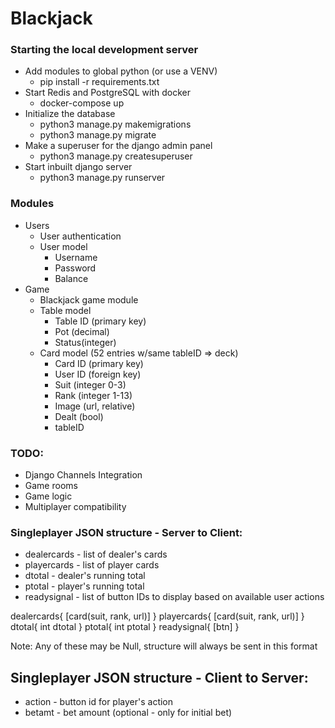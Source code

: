 # Blackjack

### Starting the local development server
- Add modules to global python (or use a VENV)
  - pip install -r requirements.txt
- Start Redis and PostgreSQL with docker
  - docker-compose up
- Initialize the database
  - python3 manage.py makemigrations
  - python3 manage.py migrate
- Make a superuser for the django admin panel
  - python3 manage.py createsuperuser
- Start inbuilt django server
  - python3 manage.py runserver

### Modules
- Users
  - User authentication
  - User model
    - Username
    - Password
    - Balance
- Game
  - Blackjack game module
  - Table model
    - Table ID (primary key)
    - Pot (decimal)
    - Status(integer)
  - Card model (52 entries w/same tableID => deck)
    - Card ID (primary key)
    - User ID (foreign key)
    - Suit (integer 0-3)
    - Rank (integer 1-13)
    - Image (url, relative)
    - Dealt (bool)
    - tableID

### TODO:
- Django Channels Integration
- Game rooms
- Game logic
- Multiplayer compatibility

### Singleplayer JSON structure - Server to Client:
- dealercards - list of dealer's cards
- playercards - list of player cards
- dtotal - dealer's running total
- ptotal - player's running total
- readysignal - list of button IDs to display based on available user actions

dealercards{
  [card(suit, rank, url)]
}
playercards{
  [card(suit, rank, url)]
}
dtotal{
  int dtotal
}
ptotal{
  int ptotal
}
readysignal{
  [btn]
}

Note: Any of these may be Null, structure will always be sent in this format

## Singleplayer JSON structure - Client to Server:
- action - button id for player's action
- betamt - bet amount (optional - only for initial bet)

